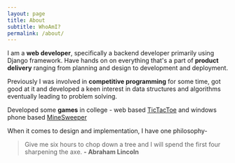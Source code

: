 ```yaml
---
layout: page
title: About
subtitle: WhoAmI?
permalink: /about/
---
```


I am a **web developer**, specifically a backend developer primarily using Django framework. Have hands on on everything that's a part of **product delivery** ranging from planning and design to development and deployment.

Previously I was involved in **competitive programming** for some time, got good at it and developed a keen interest in data structures and algorithms eventually leading to problem solving.

Developed some **games** in college - web based [TicTacToe](http://unbeatablettt.appspot.com/) and windows phone based [MineSweeper](https://www.microsoft.com/en-in/store/p/minesweeper/9nblggh08wmv)

When it comes to design and implementation, I have one philosophy-
> Give me six hours to chop down a tree and I will spend the first four sharpening the axe. **- Abraham Lincoln**
